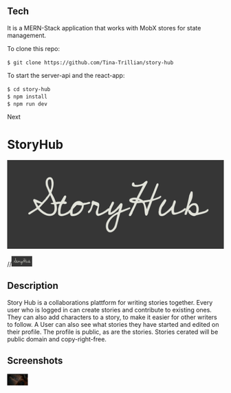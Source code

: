 ## Tech

It is a MERN-Stack application that works with MobX stores for state management.

To clone this repo: 

`$ git clone https://github.com/Tina-Trillian/story-hub`

To start the server-api and the react-app:

`$ cd story-hub`  
`$ npm install`  
`$ npm run dev`  
 
 Next

# StoryHub

![Logo](
      /src/app/assets/Logo.png)
      
//<img src="/src/app/assets/Logo.png" height="24" width="48">

## Description

Story Hub is a collaborations plattform for writing stories together. Every user who is logged in can create stories and contribute to existing ones. They can also add characters to a story, to make it easier for other writers to follow. A User can also see what stories they have started and edited on their profile. The profile is public, as are the stories. Stories cerated will be public domain and copy-right-free.

## Screenshots

<img src="/src/app/assets/home1.png" width="48">

    


